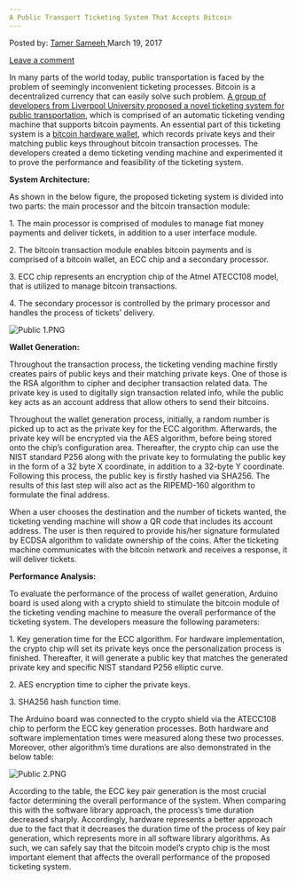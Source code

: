 ```yaml
---
A Public Transport Ticketing System That Accepts Bitcoin
---
```

<article class="post-listing post-18686 post type-post status-publish format-standard has-post-thumbnail hentry category-deepdot-news tag-accepts tag-bitcoin tag-public tag-system tag-ticketing tag-transport">
<div class="post-inner">
<span>Posted by: <a href="https://www.deepdotweb.com/author/tamersameeh/" title="">Tamer Sameeh </a></span>
<span>March 19, 2017</span>

<span><a href="https://www.deepdotweb.com/2017/03/19/public-transport-ticketing-system-accepts-bitcoin/#respond">Leave a comment</a></span>
</p>
<div class="clear"></div>
<div class="entry">
<p>In many parts of the world today, public transportation is faced by the problem of seemingly inconvenient ticketing processes. Bitcoin is a decentralized currency that can easily solve such problem. <a href="https://www.researchgate.net/profile/Nian_Xue/publication/311789715_Enable_Bitcoin_Transcation_in_Public_Transport_Ticketing_System/links/585a95f508ae3852d2571eb9/Enable-Bitcoin-Transcation-in-Public-Transport-Ticketing-System.pdf">A group of developers from Liverpool University proposed a novel ticketing system for public transportation</a>, which is comprised of an automatic ticketing vending machine that supports bitcoin payments. An essential part of this ticketing system is a <a href="https://www.deepdotweb.com/2017/01/05/hardware-wallets-keep-friends-close-bitcoins-closer-kptx/">bitcoin hardware wallet</a>, which records private keys and their matching public keys throughout bitcoin transaction processes. The developers created a demo ticketing vending machine and experimented it to prove the performance and feasibility of the ticketing system.</p>
<p><strong>System Architecture:</strong></p>
<p>As shown in the below figure, the proposed ticketing system is divided into two parts: the main processor and the bitcoin transaction module:</p>
<p>1. The main processor is comprised of modules to manage fiat money payments and deliver tickets, in addition to a user interface module.</p>
<p>2. The bitcoin transaction module enables bitcoin payments and is comprised of a bitcoin wallet, an ECC chip and a secondary processor.</p>
<p>3. ECC chip represents an encryption chip of the Atmel ATECC108 model, that is utilized to manage bitcoin transactions.</p>
<p>4. The secondary processor is controlled by the primary processor and handles the process of tickets&#8217; delivery.</p>
<p><img class="wp-image-18690 aligncenter" src="https://www.deepdotweb.com/wp-content/uploads/2017/03/public-1-png.png" alt="Public 1.PNG" srcset="https://www.deepdotweb.com/wp-content/uploads/2017/03/public-1-png.png 614w, https://www.deepdotweb.com/wp-content/uploads/2017/03/public-1-png-300x243.png 300w" sizes="(max-width: 614px) 100vw, 614px" /></p>
<p><strong>Wallet Generation:</strong></p>
<p>Throughout the transaction process, the ticketing vending machine firstly creates pairs of public keys and their matching private keys. One of those is the RSA algorithm to cipher and decipher transaction related data. The private key is used to digitally sign transaction related info, while the public key acts as an account address that allow others to send their bitcoins.</p>
<p>Throughout the wallet generation process, initially, a random number is picked up to act as the private key for the ECC algorithm. Afterwards, the private key will be encrypted via the AES algorithm, before being stored onto the chip&#8217;s configuration area. Thereafter, the crypto chip can use the NIST standard P256 along with the private key to formulating the public key in the form of a 32 byte X coordinate, in addition to a 32-byte Y coordinate. Following this process, the public key is firstly hashed via SHA256. The results of this last step will also act as the RIPEMD-160 algorithm to formulate the final address.</p>
<p>When a user chooses the destination and the number of tickets wanted, the ticketing vending machine will show a QR code that includes its account address. The user is then required to provide his/her signature formulated by ECDSA algorithm to validate ownership of the coins. After the ticketing machine communicates with the bitcoin network and receives a response, it will deliver tickets.</p>
<p><strong>Performance Analysis:</strong></p>
<p>To evaluate the performance of the process of wallet generation, Arduino board is used along with a crypto shield to stimulate the bitcoin module of the ticketing vending machine to measure the overall performance of the ticketing system. The developers measure the following parameters:</p>
<p>1. Key generation time for the ECC algorithm. For hardware implementation, the crypto chip will set its private keys once the personalization process is finished. Thereafter, it will generate a public key that matches the generated private key and specific NIST standard P256 elliptic curve.</p>
<p>2. AES encryption time to cipher the private keys.</p>
<p>3. SHA256 hash function time.</p>
<p>The Arduino board was connected to the crypto shield via the ATECC108 chip to perform the ECC key generation processes. Both hardware and software implementation times were measured along these two processes. Moreover, other algorithm&#8217;s time durations are also demonstrated in the below table:</p>
<p><img class="wp-image-18691 aligncenter" src="https://www.deepdotweb.com/wp-content/uploads/2017/03/public-2-png.png" alt="Public 2.PNG" srcset="https://www.deepdotweb.com/wp-content/uploads/2017/03/public-2-png.png 618w, https://www.deepdotweb.com/wp-content/uploads/2017/03/public-2-png-300x101.png 300w" sizes="(max-width: 618px) 100vw, 618px" /></p>
<p>According to the table, the ECC key pair generation is the most crucial factor determining the overall performance of the system. When comparing this with the software library approach, the process&#8217;s time duration decreased sharply. Accordingly, hardware represents a better approach due to the fact that it decreases the duration time of the process of key pair generation, which represents more in all software library algorithms. As such, we can safely say that the bitcoin model&#8217;s crypto chip is the most important element that affects the overall performance of the proposed ticketing system.</p>
</div>
<span style="display:none"><a href="https://www.deepdotweb.com/tag/accepts/" rel="tag">accepts</a> <a href="https://www.deepdotweb.com/tag/bitcoin/" rel="tag">bitcoin</a> <a href="https://www.deepdotweb.com/tag/public/" rel="tag">public</a> <a href="https://www.deepdotweb.com/tag/system/" rel="tag">system</a> <a href="https://www.deepdotweb.com/tag/ticketing/" rel="tag">ticketing</a> <a href="https://www.deepdotweb.com/tag/transport/" rel="tag">transport</a></span> <span style="display:none" class="updated">2017-03-19</span>
<div style="display:none" class="vcard author" itemprop="author" itemscope itemtype="http://schema.org/Person"><strong class="fn" itemprop="name"><a href="https://www.deepdotweb.com/author/tamersameeh/" title="Posts by Tamer Sameeh" rel="author">Tamer Sameeh</a></strong></div>
</div>
</article>

